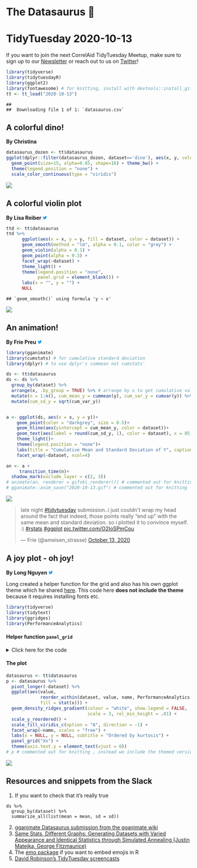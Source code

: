 The Datasaurus 🦖
================

# TidyTuesday 2020-10-13

If you want to join the next CorrelAid TidyTuesday Meetup, make sure to
sign up to our
[Newsletter](https://correlaid.us12.list-manage.com/subscribe?u=b294bf2834adf5d89bdd2dd5a&id=915f3f3eff)
or reach out to us on [Twitter](https://twitter.com/CorrelAid)\!

``` r
library(tidyverse)
library(tidytuesdayR)
library(ggplot2)
library(fontawesome) # for knitting, install with devtools::install_github("rstudio/fontawesome")
tt <- tt_load("2020-10-13")
```

    ## 
    ##  Downloading file 1 of 1: `datasaurus.csv`

## A colorful dino\!

**By Christina**

``` r
datasaurus_dozen <- tt$datasaurus
ggplot(dplyr::filter(datasaurus_dozen, dataset=='dino'), aes(x, y, colour=-x)) +
  geom_point(size=15, alpha=0.85, shape=16) + theme_bw() +
  theme(legend.position = "none") +
  scale_color_continuous(type = "viridis")
```

![](README_files/figure-gfm/christina-1.png)<!-- -->

## A colorful violin plot

**By Lisa Reiber**
[<svg style="height:0.8em;top:.04em;position:relative;fill:#1da1f2;" viewBox="0 0 512 512"><path d="M459.37 151.716c.325 4.548.325 9.097.325 13.645 0 138.72-105.583 298.558-298.558 298.558-59.452 0-114.68-17.219-161.137-47.106 8.447.974 16.568 1.299 25.34 1.299 49.055 0 94.213-16.568 130.274-44.832-46.132-.975-84.792-31.188-98.112-72.772 6.498.974 12.995 1.624 19.818 1.624 9.421 0 18.843-1.3 27.614-3.573-48.081-9.747-84.143-51.98-84.143-102.985v-1.299c13.969 7.797 30.214 12.67 47.431 13.319-28.264-18.843-46.781-51.005-46.781-87.391 0-19.492 5.197-37.36 14.294-52.954 51.655 63.675 129.3 105.258 216.365 109.807-1.624-7.797-2.599-15.918-2.599-24.04 0-57.828 46.782-104.934 104.934-104.934 30.213 0 57.502 12.67 76.67 33.137 23.715-4.548 46.456-13.32 66.599-25.34-7.798 24.366-24.366 44.833-46.132 57.827 21.117-2.273 41.584-8.122 60.426-16.243-14.292 20.791-32.161 39.308-52.628 54.253z"/></svg>](https://twitter.com/lisa_reiber)

``` r
ttd <- tt$datasaurus
ttd %>% 
      ggplot(aes(x = x, y = y, fill = dataset, color = dataset)) +
      geom_smooth(method = "lm", alpha = 0.1, color = "grey") +
      geom_violin(alpha = 0.1) +
      geom_point(alpha = 0.3) +
      facet_wrap(~dataset) +
      theme_light() +
      theme(legend.position = "none",
            panel.grid = element_blank()) +
      labs(x = "", y = "") +
      NULL
```

    ## `geom_smooth()` using formula 'y ~ x'

![](README_files/figure-gfm/lisa-1.png)<!-- -->

## An animation\!

**By Frie Preu**
[<svg style="height:0.8em;top:.04em;position:relative;fill:#1da1f2;" viewBox="0 0 512 512"><path d="M459.37 151.716c.325 4.548.325 9.097.325 13.645 0 138.72-105.583 298.558-298.558 298.558-59.452 0-114.68-17.219-161.137-47.106 8.447.974 16.568 1.299 25.34 1.299 49.055 0 94.213-16.568 130.274-44.832-46.132-.975-84.792-31.188-98.112-72.772 6.498.974 12.995 1.624 19.818 1.624 9.421 0 18.843-1.3 27.614-3.573-48.081-9.747-84.143-51.98-84.143-102.985v-1.299c13.969 7.797 30.214 12.67 47.431 13.319-28.264-18.843-46.781-51.005-46.781-87.391 0-19.492 5.197-37.36 14.294-52.954 51.655 63.675 129.3 105.258 216.365 109.807-1.624-7.797-2.599-15.918-2.599-24.04 0-57.828 46.782-104.934 104.934-104.934 30.213 0 57.502 12.67 76.67 33.137 23.715-4.548 46.456-13.32 66.599-25.34-7.798 24.366-24.366 44.833-46.132 57.827 21.117-2.273 41.584-8.122 60.426-16.243-14.292 20.791-32.161 39.308-52.628 54.253z"/></svg>](https://twitter.com/ameisen_strasse)

``` r
library(gganimate)
library(cumstats) # for cumulative standard deviation
library(dplyr) # to use dplyr's cummean not cumstats'
```

``` r
ds <- tt$datasaurus
ds <- ds %>% 
  group_by(dataset) %>% 
  arrange(x, .by_group = TRUE) %>% # arrange by x to get cumulative values that we use for the animation
  mutate(n = 1:n(), cum_mean_y = cummean(y), cum_var_y = cumvar(y)) %>% 
  mutate(cum_sd_y = sqrt(cum_var_y))


a <- ggplot(ds, aes(x = x, y = y))+
    geom_point(color = "darkgrey", size = 0.5)+
    geom_hline(aes(yintercept = cum_mean_y, color = dataset))+
    geom_text(aes(label = round(cum_sd_y, 1), color = dataset), x = 85, y = 10, size = 3)+
    theme_light()+
    theme(legend.position = "none")+
    labs(title = "Cumulative Mean and Standard Deviation of Y", caption = "Standard deviation in the bottom right corner of each plot.")+
    facet_wrap(~dataset, ncol=4)

an <- a +
     transition_time(n)+
  shadow_mark(exclude_layer = c(2, 3))
# animate(an, renderer = gifski_renderer()) # commented out for knitting
# gganimate::anim_save("2020-10-13.gif") # commented out for knitting 
```

![](2020-10-13.gif)

<blockquote class="twitter-tweet">

<p lang="en" dir="ltr">

late night
<a href="https://twitter.com/hashtag/tidytuesday?src=hash&amp;ref_src=twsrc%5Etfw">\#tidytuesday</a>
submission..i just couldn't wrap my head around the fact that indeed,
those points really “end up” with the same mean and standard deviation.
so i plotted it to convince myself. :)
<a href="https://twitter.com/hashtag/rstats?src=hash&amp;ref_src=twsrc%5Etfw">\#rstats</a>
<a href="https://twitter.com/hashtag/ggplot?src=hash&amp;ref_src=twsrc%5Etfw">\#ggplot</a>
<a href="https://t.co/O2IoSPmCou">pic.twitter.com/O2IoSPmCou</a>

</p>

— Frie (@ameisen\_strasse)
<a href="https://twitter.com/ameisen_strasse/status/1316133566972125186?ref_src=twsrc%5Etfw">October
13, 2020</a>

</blockquote>

<script async src="https://platform.twitter.com/widgets.js" charset="utf-8"></script>

## A joy plot - oh joy\!

**By Long Nguyen**
[<svg style="height:0.8em;top:.04em;position:relative;fill:#1da1f2;" viewBox="0 0 512 512"><path d="M459.37 151.716c.325 4.548.325 9.097.325 13.645 0 138.72-105.583 298.558-298.558 298.558-59.452 0-114.68-17.219-161.137-47.106 8.447.974 16.568 1.299 25.34 1.299 49.055 0 94.213-16.568 130.274-44.832-46.132-.975-84.792-31.188-98.112-72.772 6.498.974 12.995 1.624 19.818 1.624 9.421 0 18.843-1.3 27.614-3.573-48.081-9.747-84.143-51.98-84.143-102.985v-1.299c13.969 7.797 30.214 12.67 47.431 13.319-28.264-18.843-46.781-51.005-46.781-87.391 0-19.492 5.197-37.36 14.294-52.954 51.655 63.675 129.3 105.258 216.365 109.807-1.624-7.797-2.599-15.918-2.599-24.04 0-57.828 46.782-104.934 104.934-104.934 30.213 0 57.502 12.67 76.67 33.137 23.715-4.548 46.456-13.32 66.599-25.34-7.798 24.366-24.366 44.833-46.132 57.827 21.117-2.273 41.584-8.122 60.426-16.243-14.292 20.791-32.161 39.308-52.628 54.253z"/></svg>](https://twitter.com/long39ng)

Long created a helper function for the grid and also has his own ggplot
theme which he shared
[here](https://gist.github.com/long39ng/cb2a438940c5d2d732da3cbf308f7f9a).
This code here **does not include the theme** because it requires
installing fonts etc.

``` r
library(tidyverse)
library(tidytext)
library(ggridges)
library(PerformanceAnalytics)
```

#### Helper function `panel_grid`

<details>

<summary>Click here for the code</summary>

<p>

<pre>
panel_grid <- function(grid = "XY", on_top = FALSE) {
  ret <- theme(panel.ontop = on_top)
  if (grid == TRUE || is.character(grid)) {
    if (on_top == TRUE)
      grid_col <- "#ffffff"
    else
      grid_col <- "#cccccc"
    ret <- ret + theme(panel.grid = element_line(colour = grid_col,
                                                 size = .2))
    ret <- ret + theme(panel.grid.major = element_line(colour = grid_col,
                                                       size = .2))
    ret <- ret + theme(panel.grid.major.x = element_line(colour = grid_col,
                                                         size = .2))
    ret <- ret + theme(panel.grid.major.y = element_line(colour = grid_col,
                                                         size = .2))
    ret <- ret + theme(panel.grid.minor = element_line(colour = grid_col,
                                                       size = .2))
    ret <- ret + theme(panel.grid.minor.x = element_line(colour = grid_col,
                                                         size = .2))
    ret <- ret + theme(panel.grid.minor.y = element_line(colour = grid_col,
                                                         size = .2))
    if (is.character(grid)) {
      if (!grepl("X", grid))
        ret <- ret + theme(panel.grid.major.x = element_blank())
      if (!grepl("Y", grid))
        ret <- ret + theme(panel.grid.major.y = element_blank())
      if (!grepl("x", grid))
        ret <- ret + theme(panel.grid.minor.x = element_blank())
      if (!grepl("y", grid))
        ret <- ret + theme(panel.grid.minor.y = element_blank())
      if (grid != "ticks") {
        ret <- ret + theme(axis.ticks = element_blank())
        ret <- ret + theme(axis.ticks.x = element_blank())
        ret <- ret + theme(axis.ticks.y = element_blank())
      } else {
        ret <- ret + theme(axis.ticks = element_line(size = .2))
        ret <- ret + theme(axis.ticks.x = element_line(size = .2))
        ret <- ret + theme(axis.ticks.y = element_line(size = .2))
        ret <- ret + theme(axis.ticks.length = grid::unit(4, "pt"))
      }
    }
  } else {
    ret <- theme(panel.ontop = FALSE)
    ret <- ret + theme(panel.grid = element_blank())
    ret <- ret + theme(panel.grid.major = element_blank())
    ret <- ret + theme(panel.grid.major.x = element_blank())
    ret <- ret + theme(panel.grid.major.y = element_blank())
    ret <- ret + theme(panel.grid.minor = element_blank())
    ret <- ret + theme(panel.grid.minor.x = element_blank())
    ret <- ret + theme(panel.grid.minor.y = element_blank())
  }
  ret
}
</pre>

</p>

</details>

#### The plot

``` r
datasaurus <- tt$datasaurus
p <- datasaurus %>% 
  pivot_longer(-dataset) %>% 
  ggplot(aes(value,
             reorder_within(dataset, value, name, PerformanceAnalytics::kurtosis),
             fill = stat(x))) +
  geom_density_ridges_gradient(colour = "white", show.legend = FALSE,
                               scale = 3, rel_min_height = .01) +
  scale_y_reordered() +
  scale_fill_viridis_c(option = "A", direction = -1) +
  facet_wrap(~name, scales = "free") +
  labs(x = NULL, y = NULL, subtitle = "Ordered by kurtosis") +
  panel_grid("Xx") +
  theme(axis.text.y = element_text(vjust = 0))
# p # commented out for knitting , instead we include the themed version. see the gist for the theme
```

![](long.png)

## Resources and snippets from the Slack

1.  If you want to check that it’s really true

<!-- end list -->

    ds %>% 
      group_by(dataset) %>% 
      summarize_all(list(mean = mean, sd = sd)) 

2.  [gganimate Datasaurus submission from the gganimate
    wiki](https://github.com/thomasp85/gganimate/wiki/The-Datasaurus-Dozen)
3.  [Same Stats, Different Graphs: Generating Datasets with Varied
    Appearance and Identical Statistics through Simulated Annealing
    (Justin Matejka, George
    Fitzmaurice)](https://www.autodesk.com/research/publications/same-stats-different-graphs)
4.  The [emo package](https://github.com/hadley/emo) if you want to
    embed emojis in R
5.  [David Robinson’s TidyTuesday
    screencasts](https://www.youtube.com/user/safe4democracy/featured)
